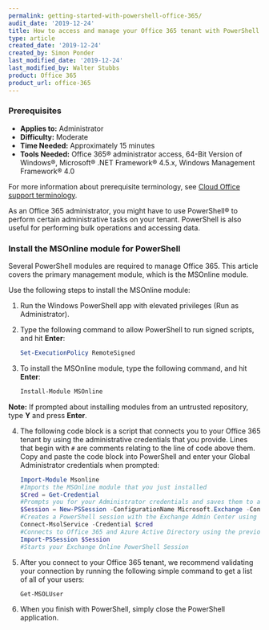 ```yaml
---
permalink: getting-started-with-powershell-office-365/
audit_date: '2019-12-24'
title: How to access and manage your Office 365 tenant with PowerShell
type: article
created_date: '2019-12-24'
created_by: Simon Ponder
last_modified_date: '2019-12-24'
last_modified_by: Walter Stubbs
product: Office 365
product_url: office-365
---
```


### Prerequisites

- **Applies to:** Administrator
- **Difficulty:** Moderate
- **Time Needed:** Approximately 15 minutes
- **Tools Needed:** Office 365&reg; administrator access, 64-Bit Version of Windows&reg;, Microsoft&reg; .NET Framework&reg; 4.5.x, Windows Management Framework&reg; 4.0

For more information about prerequisite terminology, see [Cloud Office support terminology](/how-to/cloud-office-support-terminology).

As an Office 365 administrator, you might have to use PowerShell&reg; to perform certain administrative tasks on your tenant. PowerShell is also useful for performing bulk operations and accessing data.

### Install the MSOnline module for PowerShell

Several PowerShell modules are required to manage Office 365. This article covers the primary management module, which is the MSOnline module.

Use the following steps to install the MSOnline module:

1.	Run the Windows PowerShell app with elevated privileges (Run as Administrator).

2.	Type the following command to allow PowerShell to run signed scripts, and hit **Enter**:
    
    ```PowerShell
    Set-ExecutionPolicy RemoteSigned
    ```
3.	To install the MSOnline module, type the following command, and hit **Enter**:

    ```PowerShell
    Install-Module MSOnline
    ```
    
**Note:** If prompted about installing modules from an untrusted repository, type **Y** and press **Enter**.

4. The following code block is a script that connects you to your Office 365 tenant by using the administrative credentials that you provide. Lines that begin with ```#``` are comments relating to the line of code above them. Copy and paste the  code block into PowerShell and enter your Global Administrator credentials when prompted:

    ```PowerShell
    Import-Module Msonline
    #Imports the MSOnline module that you just installed
    $Cred = Get-Credential
    #Prompts you for your Administrator credentials and saves them to a variable
    $Session = New-PSSession -ConfigurationName Microsoft.Exchange -ConnectionUri https://outlook.office365.com/powershell-liveid/ -Credential $cred -Authentication Basic -AllowRedirection
    #Creates a PowerShell session with the Exchange Admin Center using the previously stored credential
    Connect-MsolService -Credential $cred
    #Connects to Office 365 and Azure Active Directory using the previously stored credential
    Import-PSSession $Session
    #Starts your Exchange Online PowerShell Session
    ```

5.  After you connect to your Office 365 tenant, we recommend validating your connection by running the following simple command to get a list of all of your users:

     ```PowerShell
     Get-MSOLUser
     ```
     
6.  When you finish with PowerShell, simply close the PowerShell application.
